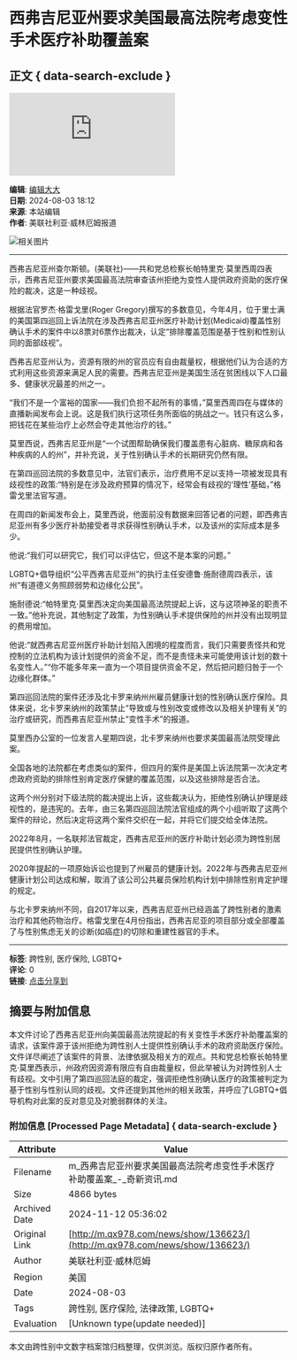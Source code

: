 # 西弗吉尼亚州要求美国最高法院考虑变性手术医疗补助覆盖案

## 正文 { data-search-exclude }


![西弗吉尼亚州](http://www.qx978.com/api/avatar/show.php?username=&size=large)

**编辑**: [编辑大大](http://www.qx978.com/com/huanqiu/)  
**日期**: 2024-08-03 18:12  
**来源**: 本站编辑  
**作者**: 美联社利亚·威林厄姆报道  

![相关图片](https://images.wral.com/asset/news/political/2024/07/11/21520947/66a2acf66dfd8-media_5b680bd672634323a66c8b355d6f7a91-DMID1-63qgx3s85-640x480.jpg)

---

西弗吉尼亚州查尔斯顿。(美联社)——共和党总检察长帕特里克·莫里西周四表示，西弗吉尼亚州要求美国最高法院审查该州拒绝为变性人提供政府资助的医疗保险的裁决，这是一种歧视。

根据法官罗杰·格雷戈里(Roger Gregory)撰写的多数意见，今年4月，位于里士满的美国第四巡回上诉法院在涉及西弗吉尼亚州医疗补助计划(Medicaid)覆盖性别确认手术的案件中以8票对6票作出裁决，认定“排除覆盖范围是基于性别和性别认同的面部歧视”。

西弗吉尼亚州认为，资源有限的州的官员应有自由裁量权，根据他们认为合适的方式利用这些资源来满足人民的需要。西弗吉尼亚州是美国生活在贫困线以下人口最多、健康状况最差的州之一。

“我们不是一个富裕的国家——我们负担不起所有的事情，”莫里西周四在与媒体的直播新闻发布会上说。这是我们执行这项任务所面临的挑战之一。钱只有这么多，把钱花在某些治疗上必然会夺走其他治疗的钱。”

莫里西说，西弗吉尼亚州是“一个试图帮助确保我们覆盖患有心脏病、糖尿病和各种疾病的人的州”，并补充说，关于性别确认手术的长期研究仍然有限。

在第四巡回法院的多数意见中，法官们表示，治疗费用不足以支持一项被发现具有歧视性的政策:“特别是在涉及政府预算的情况下，经常会有歧视的‘理性’基础，”格雷戈里法官写道。

在周四的新闻发布会上，莫里西说，他面前没有数据来回答记者的问题，即西弗吉尼亚州有多少医疗补助接受者寻求获得性别确认手术，以及该州的实际成本是多少。

他说:“我们可以研究它，我们可以评估它，但这不是本案的问题。”

LGBTQ+倡导组织“公平西弗吉尼亚州”的执行主任安德鲁·施耐德周四表示，该州“有道德义务照顾弱势和边缘化公民”。

施耐德说:“帕特里克·莫里西决定向美国最高法院提起上诉，这与这项神圣的职责不一致。”他补充说，其他制定了政策，为性别确认手术提供保险的州并没有出现明显的费用增加。

他说:“就西弗吉尼亚州医疗补助计划陷入困境的程度而言，我们只需要责怪共和党控制的立法机构为该计划提供的资金不足，而不是责怪未来可能使用该计划的数十名变性人。”“你不能多年来一直为一个项目提供资金不足，然后把问题归咎于一个边缘化群体。”

第四巡回法院的案件还涉及北卡罗来纳州州雇员健康计划的性别确认医疗保险。具体来说，北卡罗来纳州的政策禁止“导致或与性别改变或修改以及相关护理有关”的治疗或研究，而西弗吉尼亚州禁止“变性手术”的报道。

莫里西办公室的一位发言人星期四说，北卡罗来纳州也要求美国最高法院受理此案。

全国各地的法院都在考虑类似的案件，但四月的案件是美国上诉法院第一次决定考虑政府资助的排除性别肯定医疗保健的覆盖范围，以及这些排除是否合法。

这两个州分别对下级法院的裁决提出上诉，这些裁决认为，拒绝性别确认护理是歧视性的，是违宪的。去年，由三名第四巡回法院法官组成的两个小组听取了这两个案件的辩论，然后决定将这两个案件交织在一起，并将它们提交给全体法院。

2022年8月，一名联邦法官裁定，西弗吉尼亚州的医疗补助计划必须为跨性别居民提供性别确认护理。

2020年提起的一项原始诉讼也提到了州雇员的健康计划。2022年与西弗吉尼亚州健康计划公司达成和解，取消了该公司公共雇员保险机构计划中排除性别肯定护理的规定。

与北卡罗来纳州不同，自2017年以来，西弗吉尼亚州已经涵盖了跨性别者的激素治疗和其他药物治疗。格雷戈里在4月份指出，西弗吉尼亚的项目部分或全部覆盖了与性别焦虑无关的诊断(如癌症)的切除和重建性器官的手术。

--- 

**标签**: 跨性别, 医疗保险, LGBTQ+  
**评论**: 0  
**链接**: [点击分享到](http://m.qx978.com/)

## 摘要与附加信息

<!-- tcd_abstract -->
本文件讨论了西弗吉尼亚州向美国最高法院提起的有关变性手术医疗补助覆盖案的请求，该案件源于该州拒绝为跨性别人士提供性别确认手术的政府资助医疗保险。文件详尽阐述了该案件的背景、法律依据及相关方的观点。共和党总检察长帕特里克·莫里西表示，州政府因资源有限应有自由裁量权，但此举被认为对跨性别人士有歧视。文中引用了第四巡回法庭的裁定，强调拒绝性别确认医疗的政策被判定为基于性别与性别认同的歧视。文件还提到其他州的相关政策，并呼应了LGBTQ+倡导机构对此案的反对意见及对脆弱群体的关注。
<!-- tcd_abstract_end -->

### 附加信息 [Processed Page Metadata] { data-search-exclude }

| Attribute       | Value                                  |
|-----------------|----------------------------------------|
| Filename        | m_西弗吉尼亚州要求美国最高法院考虑变性手术医疗补助覆盖案_-_奇新资讯.md                             |
| Size            | 4866 bytes                           |
| Archived Date   | 2024-11-12 05:36:02                             |
| Original Link   | [http://m.qx978.com/news/show/136623/](http://m.qx978.com/news/show/136623/)                       |
| Author          | 美联社利亚·威林厄姆                               |
| Region          | 美国                               |
| Date            | 2024-08-03                                 |
| Tags            | 跨性别, 医疗保险, 法律政策, LGBTQ+                                 |
| Evaluation            | [Unknown type(update needed)]                                 |
<!-- tcd_table_end -->

本文由跨性别中文数字档案馆归档整理，仅供浏览。版权归原作者所有。
